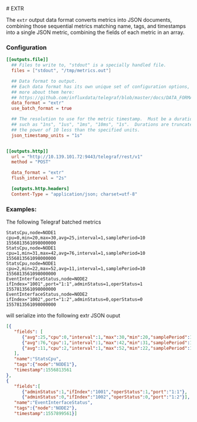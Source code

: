 \# EXTR

The `extr` output data format converts metrics into JSON documents, combining those sequential metrics matching name, tags, and timestamps into a single JSON metric, combining the fields of each metric in an array.

### Configuration

```toml
[[outputs.file]]
  ## Files to write to, "stdout" is a specially handled file.
  files = ["stdout", "/tmp/metrics.out"]

  ## Data format to output.
  ## Each data format has its own unique set of configuration options, read
  ## more about them here:
  ## https://github.com/influxdata/telegraf/blob/master/docs/DATA_FORMATS_OUTPUT.md
  data_format = "extr"
  use_batch_format = true

  ## The resolution to use for the metric timestamp.  Must be a duration string
  ## such as "1ns", "1us", "1ms", "10ms", "1s".  Durations are truncated to
  ## the power of 10 less than the specified units.
  json_timestamp_units = "1s"


[[outputs.http]]
  url = "http://10.139.101.72:9443/telegraf/rest/v1"
  method = "POST"

  data_format = "extr"
  flush_interval = "2s"

  [outputs.http.headers]
  Content-Type = "application/json; charset=utf-8"

```

### Examples:

The following Telegraf batched metrics
   
```text
StatsCpu,node=NODE1  cpu=0,min=20,max=30,avg=25,interval=1,samplePeriod=10 1556813561098000000
StatsCpu,node=NODE1  cpu=1,min=31,max=42,avg=76,interval=1,samplePeriod=10 1556813561098000000
StatsCpu,node=NODE1  cpu=2,min=22,max=52,avg=11,interval=1,samplePeriod=10 1556813561098000000
EventInterfaceStatus,node=NODE2  ifIndex="1001",port="1:1",adminStatus=1,operStatus=1 1557813561098000000
EventInterfaceStatus,node=NODE2  ifIndex="1002",port="1:2",adminStatus=0,operStatus=0 1557813561098000000
```

will serialize into the following extr JSON ouput
   
```json
[{
   "fields": [
      {"avg":25,"cpu":0,"interval":1,"max":30,"min":20,"samplePeriod":10},
      {"avg":76,"cpu":1,"interval":1,"max":42,"min":31,"samplePeriod":10},
      {"avg":11,"cpu":2,"interval":1,"max":52,"min":22,"samplePeriod":10}
   ],
   "name":"StatsCpu",
   "tags":{"node":"NODE1"},
   "timestamp":1556813561
},
{
   "fields":[
      {"adminStatus":1,"ifIndex":"1001","operStatus":1,"port":"1:1"},
      {"adminStatus":0,"ifIndex":"1002","operStatus":0,"port":"1:2"}],
   "name":"EventInterfaceStatus",
   "tags":{"node":"NODE2"},
   "timestamp":1557899561}]
```

